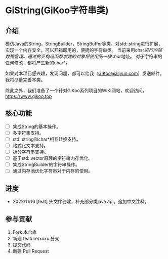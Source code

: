 # GiString(GiKoo字符串类)

## 介绍

模仿Java的String，StringBuilder，StringBuffer等类，对std::string进行扩展，实现一个内存安全，可以开箱即用的，便捷的字符串类。
当前采用char*进行内部数据管理。通过拷贝构造函数创建的对象将使用同一块char*地址。
对于字符串的任何修改，都将产生新的char*。

如果对本项目感兴趣，发现问题，都可以给我（GiKoo@aliyun.com）发送邮件。
我将尽量完善本类。

除此之外，我们准备了一个针对GiKoo系列项目的WiKi网站，欢迎访问。
https://www.gikoo.top

## 核心功能

- [ ] 集成String的基本操作。
- [ ] 多字符集支持。
- [ ] std::string和char*相互转换支持。
- [ ] 格式化文本支持。
- [ ] 拆分字符串支持。
- [ ] 基于std::vector原理的字符串内存优化。
- [ ] 集成StringBuilder的字符串操作。
- [ ] 通过内存池优化字符串对于内存的使用。

## 进度

- 2022/11/16 [feat] 头文件创建，补充部分类java api。追加中文注释。

## 参与贡献

1. Fork 本仓库
2. 新建 feature/xxxx 分支
3. 提交代码
4. 新建 Pull Request
